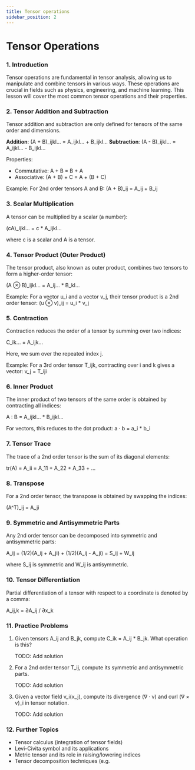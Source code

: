 ```yaml
---
title: Tensor operations
sidebar_position: 2
---
```


# Tensor Operations

### 1. Introduction

Tensor operations are fundamental in tensor analysis, allowing us to manipulate and combine tensors in various ways. These operations are crucial in fields such as physics, engineering, and machine learning. This lesson will cover the most common tensor operations and their properties.

### 2. Tensor Addition and Subtraction

Tensor addition and subtraction are only defined for tensors of the same order and dimensions.

**Addition**: (A + B)\_ijkl... = A_ijkl... + B_ijkl...
**Subtraction**: (A - B)\_ijkl... = A_ijkl... - B_ijkl...

Properties:

-   Commutative: A + B = B + A
-   Associative: (A + B) + C = A + (B + C)

Example:
For 2nd order tensors A and B:
(A + B)\_ij = A_ij + B_ij

### 3. Scalar Multiplication

A tensor can be multiplied by a scalar (a number):

(cA)\_ijkl... = c \* A_ijkl...

where c is a scalar and A is a tensor.

### 4. Tensor Product (Outer Product)

The tensor product, also known as outer product, combines two tensors to form a higher-order tensor:

(A ⊗ B)\_ijkl... = A_ij... \* B_kl...

Example:
For a vector u_i and a vector v_j, their tensor product is a 2nd order tensor:
(u ⊗ v)\_ij = u_i \* v_j

### 5. Contraction

Contraction reduces the order of a tensor by summing over two indices:

C_ik... = A_ijk...

Here, we sum over the repeated index j.

Example:
For a 3rd order tensor T_ijk, contracting over i and k gives a vector:
v_j = T_iji

### 6. Inner Product

The inner product of two tensors of the same order is obtained by contracting all indices:

A : B = A_ijkl... \* B_ijkl...

For vectors, this reduces to the dot product:
a · b = a_i \* b_i

### 7. Tensor Trace

The trace of a 2nd order tensor is the sum of its diagonal elements:

tr(A) = A_ii = A_11 + A_22 + A_33 + ...

### 8. Transpose

For a 2nd order tensor, the transpose is obtained by swapping the indices:

(A^T)\_ij = A_ji

### 9. Symmetric and Antisymmetric Parts

Any 2nd order tensor can be decomposed into symmetric and antisymmetric parts:

A_ij = (1/2)(A_ij + A_ji) + (1/2)(A_ij - A_ji)
= S_ij + W_ij

where S_ij is symmetric and W_ij is antisymmetric.

### 10. Tensor Differentiation

Partial differentiation of a tensor with respect to a coordinate is denoted by a comma:

A_ij,k = ∂A_ij / ∂x_k

### 11. Practice Problems

1. Given tensors A_ij and B_jk, compute C_ik = A_ij \* B_jk. What operation is this?

    TODO: Add solution

2. For a 2nd order tensor T_ij, compute its symmetric and antisymmetric parts.

    TODO: Add solution

3. Given a vector field v_i(x_j), compute its divergence (∇ · v) and curl (∇ × v)\_i in tensor notation.

    TODO: Add solution

### 12. Further Topics

-   Tensor calculus (integration of tensor fields)
-   Levi-Civita symbol and its applications
-   Metric tensor and its role in raising/lowering indices
-   Tensor decomposition techniques (e.g.
